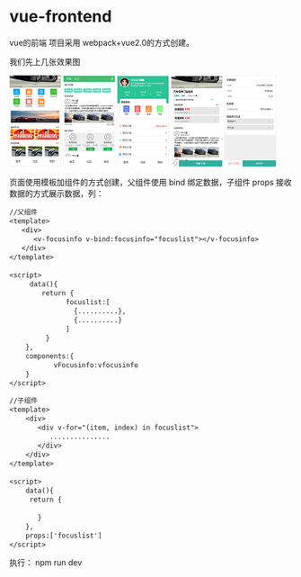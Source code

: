 # vue-frontend
vue的前端
项目采用 webpack+vue2.0的方式创建。

我们先上几张效果图

![images](https://github.com/yspwf/vue-frontend/blob/master/img/1.png)           ![images](https://github.com/yspwf/vue-frontend/blob/master/img/2.png)                    ![images](https://github.com/yspwf/vue-frontend/blob/master/img/3.png)                ![images](https://github.com/yspwf/vue-frontend/blob/master/img/4.png)              ![images](https://github.com/yspwf/vue-frontend/blob/master/img/5.png)

页面使用模板加组件的方式创建，父组件使用 bind 绑定数据，子组件 props 接收数据的方式展示数据，列：
```
//父组件
<template>
   <div>
      <v-focusinfo v-bind:focusinfo="focuslist"></v-focusinfo>
   </div>
</template>

<script>
     data(){
		return {
			  focuslist:[
			    {..........},
			    {..........}
			  ]
		 }
	},
	components:{
           vFocusinfo:vfocusinfo
	}
</script>
```
```
//子组件
<template>
	<div>
	   <div v-for="(item, index) in focuslist">
	      ...............
	   </div>		
	</div> 
</template>

<script>
	data(){
	 return {
	 
	   }
	},
	props:['focuslist']
</script>

```

执行： npm run dev 
